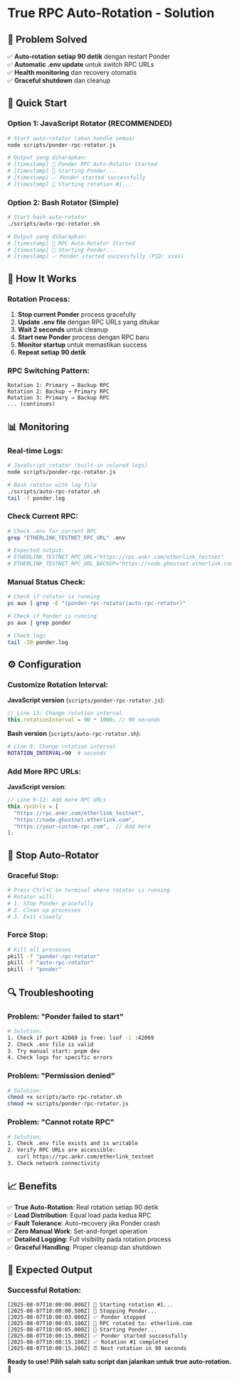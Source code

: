 # True RPC Auto-Rotation - Solution

## 🎯 Problem Solved
✅ **Auto-rotation setiap 90 detik** dengan restart Ponder  
✅ **Automatic .env update** untuk switch RPC URLs  
✅ **Health monitoring** dan recovery otomatis  
✅ **Graceful shutdown** dan cleanup  

## 🚀 Quick Start

### Option 1: JavaScript Rotator (RECOMMENDED)
```bash
# Start auto-rotator (akan handle semua)
node scripts/ponder-rpc-rotator.js

# Output yang diharapkan:
# [timestamp] 🌟 Ponder RPC Auto-Rotator Started
# [timestamp] 🚀 Starting Ponder...
# [timestamp] ✅ Ponder started successfully
# [timestamp] 🔄 Starting rotation #1...
```

### Option 2: Bash Rotator (Simple)
```bash
# Start bash auto-rotator
./scripts/auto-rpc-rotator.sh

# Output yang diharapkan:
# [timestamp] 🌟 RPC Auto-Rotator Started
# [timestamp] 🚀 Starting Ponder...
# [timestamp] ✅ Ponder started successfully (PID: xxxx)
```

## 🔧 How It Works

### Rotation Process:
1. **Stop current Ponder** process gracefully
2. **Update .env file** dengan RPC URLs yang ditukar
3. **Wait 2 seconds** untuk cleanup
4. **Start new Ponder** process dengan RPC baru
5. **Monitor startup** untuk memastikan success
6. **Repeat setiap 90 detik**

### RPC Switching Pattern:
```
Rotation 1: Primary → Backup RPC
Rotation 2: Backup → Primary RPC  
Rotation 3: Primary → Backup RPC
... (continues)
```

## 📊 Monitoring

### Real-time Logs:
```bash
# JavaScript rotator (built-in colored logs)
node scripts/ponder-rpc-rotator.js

# Bash rotator with log file
./scripts/auto-rpc-rotator.sh
tail -f ponder.log
```

### Check Current RPC:
```bash
# Check .env for current RPC
grep "ETHERLINK_TESTNET_RPC_URL" .env

# Expected output:
# ETHERLINK_TESTNET_RPC_URL="https://rpc.ankr.com/etherlink_testnet"
# ETHERLINK_TESTNET_RPC_URL_BACKUP="https://node.ghostnet.etherlink.com"
```

### Manual Status Check:
```bash
# Check if rotator is running
ps aux | grep -E "(ponder-rpc-rotator|auto-rpc-rotator)"

# Check if Ponder is running
ps aux | grep ponder

# Check logs
tail -20 ponder.log
```

## ⚙️ Configuration

### Customize Rotation Interval:
**JavaScript version** (`scripts/ponder-rpc-rotator.js`):
```javascript
// Line 13: Change rotation interval
this.rotationInterval = 90 * 1000; // 90 seconds
```

**Bash version** (`scripts/auto-rpc-rotator.sh`):
```bash
# Line 8: Change rotation interval  
ROTATION_INTERVAL=90  # seconds
```

### Add More RPC URLs:
**JavaScript version**:
```javascript
// Line 9-12: Add more RPC URLs
this.rpcUrls = [
  "https://rpc.ankr.com/etherlink_testnet",
  "https://node.ghostnet.etherlink.com",
  "https://your-custom-rpc.com",  // Add here
];
```

## 🛑 Stop Auto-Rotator

### Graceful Stop:
```bash
# Press Ctrl+C in terminal where rotator is running
# Rotator will:
# 1. Stop Ponder gracefully
# 2. Clean up processes  
# 3. Exit cleanly
```

### Force Stop:
```bash
# Kill all processes
pkill -f "ponder-rpc-rotator"
pkill -f "auto-rpc-rotator"  
pkill -f "ponder"
```

## 🔍 Troubleshooting

### Problem: "Ponder failed to start"
```bash
# Solution:
1. Check if port 42069 is free: lsof -i :42069
2. Check .env file is valid
3. Try manual start: pnpm dev
4. Check logs for specific errors
```

### Problem: "Permission denied"
```bash
# Solution:
chmod +x scripts/auto-rpc-rotator.sh
chmod +x scripts/ponder-rpc-rotator.js
```

### Problem: "Cannot rotate RPC"
```bash
# Solution:
1. Check .env file exists and is writable
2. Verify RPC URLs are accessible:
   curl https://rpc.ankr.com/etherlink_testnet
3. Check network connectivity
```

## 📈 Benefits

✅ **True Auto-Rotation**: Real rotation setiap 90 detik  
✅ **Load Distribution**: Equal load pada kedua RPC  
✅ **Fault Tolerance**: Auto-recovery jika Ponder crash  
✅ **Zero Manual Work**: Set-and-forget operation  
✅ **Detailed Logging**: Full visibility pada rotation process  
✅ **Graceful Handling**: Proper cleanup dan shutdown  

## 🎯 Expected Output

### Successful Rotation:
```
[2025-08-07T10:00:00.000Z] 🔄 Starting rotation #1...
[2025-08-07T10:00:00.500Z] 🛑 Stopping Ponder...
[2025-08-07T10:00:03.000Z] ✅ Ponder stopped
[2025-08-07T10:00:03.100Z] 🔄 RPC rotated to: etherlink.com
[2025-08-07T10:00:05.000Z] 🚀 Starting Ponder...
[2025-08-07T10:00:15.000Z] ✅ Ponder started successfully
[2025-08-07T10:00:15.100Z] ✅ Rotation #1 completed
[2025-08-07T10:00:15.200Z] ⏰ Next rotation in 90 seconds
```

**Ready to use! Pilih salah satu script dan jalankan untuk true auto-rotation.** 🚀
